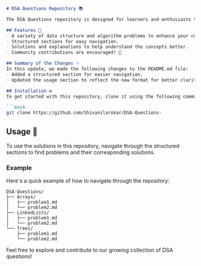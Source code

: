 ```markdown
# DSA Questions Repository 📚

The DSA Questions repository is designed for learners and enthusiasts to practice and enhance their skills in data structures and algorithms.

## Features 🚀
- A variety of data structure and algorithm problems to enhance your coding skills.
- Structured sections for easy navigation.
- Solutions and explanations to help understand the concepts better.
- Community contributions are encouraged! 🤝

## Summary of the Changes ✨
In this update, we made the following changes to the README.md file:
- Added a structured section for easier navigation.
- Updated the usage section to reflect the new format for better clarity.

## Installation ⚙️
To get started with this repository, clone it using the following command:

```bash
git clone https://github.com/Shivanilarokar/DSA-Questions-
```

## Usage 📖
To use the solutions in this repository, navigate through the structured sections to find problems and their corresponding solutions.

### Example
Here's a quick example of how to navigate through the repository:

```plaintext
DSA-Questions/
├── Arrays/
│   ├── problem1.md
│   └── problem2.md
├── LinkedLists/
│   ├── problem1.md
│   └── problem2.md
└── Trees/
    ├── problem1.md
    └── problem2.md
```

Feel free to explore and contribute to our growing collection of DSA questions!
```